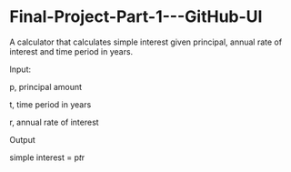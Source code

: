# Final-Project-Part-1---GitHub-UI

A calculator that calculates simple interest given principal, annual rate of interest and time period in years.

Input:

   p, principal amount
   
   t, time period in years
   
   r, annual rate of interest

   
Output

   simple interest = p*t*r

